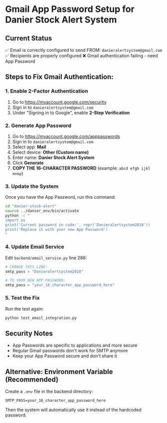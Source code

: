 # Gmail App Password Setup for Danier Stock Alert System

## Current Status
✅ Email is correctly configured to send FROM: `danieralertsystem@gmail.com`
✅ Recipients are properly configured
❌ Gmail authentication failing - need App Password

## Steps to Fix Gmail Authentication:

### 1. Enable 2-Factor Authentication
1. Go to https://myaccount.google.com/security
2. Sign in to `danieralertsystem@gmail.com`
3. Under "Signing in to Google", enable **2-Step Verification**

### 2. Generate App Password
1. Go to https://myaccount.google.com/apppasswords
2. Sign in to `danieralertsystem@gmail.com`
3. Select app: **Mail**
4. Select device: **Other (Custom name)**
5. Enter name: **Danier Stock Alert System**
6. Click **Generate**
7. **COPY THE 16-CHARACTER PASSWORD** (example: `abcd efgh ijkl mnop`)

### 3. Update the System
Once you have the App Password, run this command:

```bash
cd "danier-stock-alert"
source ../danier_env/bin/activate
python -c "
import os
print('Current password in code:', repr('Danieralertsystem2018'))
print('Replace it with your new App Password')
"
```

### 4. Update Email Service
Edit `backend/email_service.py` line 286:
```python
# CHANGE THIS LINE:
smtp_pass = "Danieralertsystem2018"

# TO YOUR NEW APP PASSWORD:
smtp_pass = "your_16_character_app_password_here"
```

### 5. Test the Fix
Run the test again:
```bash
python test_email_integration.py
```

## Security Notes
- App Passwords are specific to applications and more secure
- Regular Gmail passwords don't work for SMTP anymore
- Keep your App Password secure and don't share it

## Alternative: Environment Variable (Recommended)
Create a `.env` file in the backend directory:
```
SMTP_PASS=your_16_character_app_password_here
```

Then the system will automatically use it instead of the hardcoded password. 